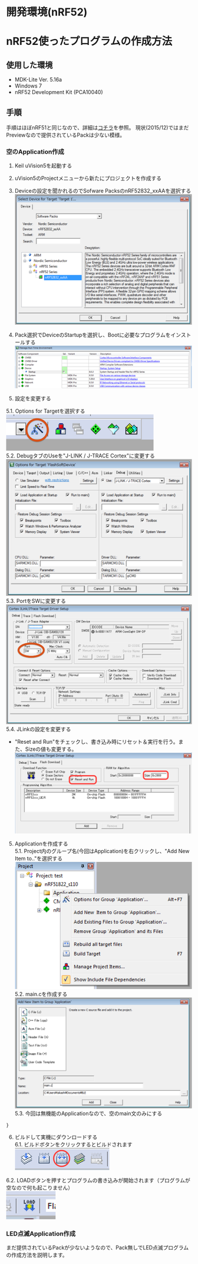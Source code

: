 # 開発環境(nRF52)

# nRF52使ったプログラムの作成方法 

## 使用した環境
* MDK-Lite Ver. 5.16a
* Windows 7
* nRF52 Development Kit (PCA10040)

## 手順

手順はほぼnRF51と同じなので、詳細は[コチラ](https://www.gitbook.com/book/fabo/bledocs/edit#/edit/master/nordic/dev802.md)を参照。
現状(2015/12)ではまだPreviewなので提供されているPackは少ない模様。


### 空のApplication作成

1. Keil uVision5を起動する

2. uVision5のProjectメニューから新たにプロジェクトを作成する

3. Deviceの設定を聞かれるのでSofware PacksのnRF52832_xxAAを選択する
  ![](sc01.png)

4. Pack選択でDeviceのStartupを選択し、Bootに必要なプログラムをインストールする  
  ![](sc02.png)

5. 設定を変更する  

 5.1. Options for Targetを選択する  
  ![](sd008.png)  
 5.2. DebugタブのUseを"J-LINK / J-TRACE Cortex"に変更する  
  ![](sd010.png)
 5.3. PortをSWに変更する
  ![](sd011.png)
 5.4. JLinkの設定を変更する
  * "Reset and Run"をチェックし、書き込み時にリセット＆実行を行う。また、Sizeの値も変更する。
  ![](sc03.png)

5. Applicationを作成する  
 5.1. Project内のグループ名(今回はApplication)を右クリックし、"Add New Item to.."を選択する
  ![](sd110.png)
 5.2. main.cを作成する
  ![](sd111.png)
 5.3. 今回は無機能のApplicationなので、空のmain文のみにする

  ```int main() {  
  }
  ```

6. ビルドして実機にダウンロードする  
 6.1. ビルドボタンをクリックするとビルドされます  
 ![](sc112.png)
 
 6.2. LOADボタンを押すとプログラムの書き込みが開始されます（プログラムが空なので何も起こりません）  
 ![](sd013.png)


### LED点滅Application作成

まだ提供されているPackが少ないようなので、Pack無しでLED点滅プログラムの作成方法を説明します。


